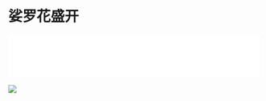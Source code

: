 # 娑罗花盛开
<iframe frameborder="0" marginwidth="0" marginheight="0" width=500 height=86 src="./mp3/3-6.mp3"></iframe>

![](./img/3-6.webp)

